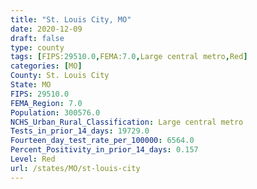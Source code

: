 ```yaml
---
title: "St. Louis City, MO"
date: 2020-12-09
draft: false
type: county
tags: [FIPS:29510.0,FEMA:7.0,Large central metro,Red]
categories: [MO]
County: St. Louis City
State: MO
FIPS: 29510.0
FEMA_Region: 7.0
Population: 300576.0
NCHS_Urban_Rural_Classification: Large central metro
Tests_in_prior_14_days: 19729.0
Fourteen_day_test_rate_per_100000: 6564.0
Percent_Positivity_in_prior_14_days: 0.157
Level: Red
url: /states/MO/st-louis-city
---
```



